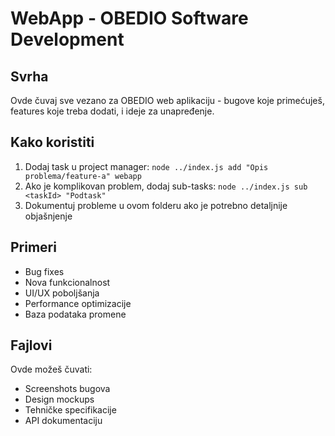 # WebApp - OBEDIO Software Development

## Svrha
Ovde čuvaj sve vezano za OBEDIO web aplikaciju - bugove koje primećuješ, features koje treba dodati, i ideje za unapređenje.

## Kako koristiti
1. Dodaj task u project manager: `node ../index.js add "Opis problema/feature-a" webapp`
2. Ako je komplikovan problem, dodaj sub-tasks: `node ../index.js sub <taskId> "Podtask"`
3. Dokumentuj probleme u ovom folderu ako je potrebno detaljnije objašnjenje

## Primeri
- Bug fixes
- Nova funkcionalnost
- UI/UX poboljšanja
- Performance optimizacije
- Baza podataka promene

## Fajlovi
Ovde možeš čuvati:
- Screenshots bugova
- Design mockups
- Tehničke specifikacije
- API dokumentaciju
